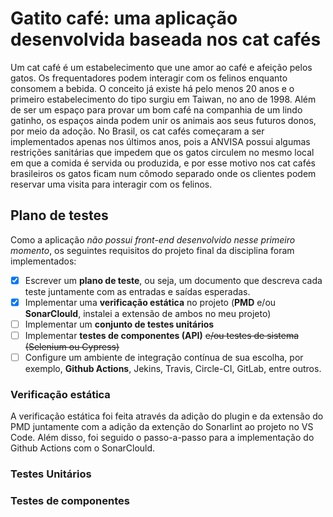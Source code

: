 # Gatito café: uma aplicação desenvolvida baseada nos cat cafés
Um cat café é um estabelecimento que une amor ao café e afeição pelos gatos. Os frequentadores podem interagir com os felinos enquanto consomem a bebida. O conceito já existe há pelo menos 20 anos e o primeiro estabelecimento do tipo surgiu em Taiwan, no ano de 1998. Além de ser um espaço para provar um bom café na companhia de um lindo gatinho, os espaços ainda podem unir os animais aos seus futuros donos, por meio da adoção. No Brasil, os cat cafés começaram a ser implementados apenas nos últimos anos, pois a ANVISA possui algumas restrições sanitárias que impedem que os gatos circulem no mesmo local em que a comida é servida ou produzida, e por esse motivo nos cat cafés brasileiros os gatos ficam num cômodo separado onde os clientes podem reservar uma visita para interagir com os felinos.

## Plano de testes
Como a aplicação *não possui front-end desenvolvido nesse primeiro momento*, os seguintes requisitos do projeto final da disciplina foram implementados:
- [x] Escrever um **plano de teste**, ou seja, um documento que descreva cada teste juntamente com as entradas e saídas esperadas. 
- [x] Implementar uma **verificação estática** no projeto (**PMD** e/ou **SonarClould**, instalei a extensão de ambos no meu projeto)
- [ ] Implementar um **conjunto de testes unitários**
- [ ] Implementar **testes de componentes (API)** <s>e/ou testes de sistema (Selenium ou Cypress)</s>
- [ ] Configure um ambiente de integração contínua de sua escolha, por exemplo, **Github Actions**, Jekins, Travis, Circle-CI, GitLab, entre outros.

### Verificação estática
A verificação estática foi feita através da adição do plugin e da extensão do PMD juntamente com a adição da extenção do Sonarlint ao projeto no VS Code. Além disso, foi seguido o passo-a-passo para a implementação do Github Actions com o SonarClould.

### Testes Unitários

### Testes de componentes
